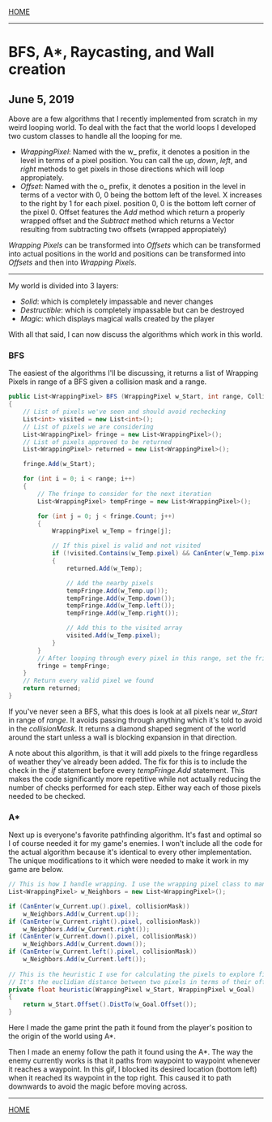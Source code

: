 
[HOME](https://avijr.com)

---

# BFS, A*, Raycasting, and Wall creation
## June 5, 2019

Above are a few algorithms that I recently implemented from scratch in my weird looping world. To deal with the fact that the world loops I developed two custom classes to handle all the looping for me.

- *WrappingPixel*: Named with the w_ prefix, it denotes a position in the level in terms of a pixel position. You can call the *up*, *down*, *left*, and *right* methods to get pixels in those directions which will loop appropiately.
- *Offset*: Named with the o_ prefix, it denotes a position in the level in terms of a vector with 0, 0 being the bottom left of the level. X increases to the right by 1 for each pixel. position 0, 0 is the bottom left corner of the pixel 0. Offset features the *Add* method which return a properly wrapped offset and the *Subtract* method which returns a Vector resulting from subtracting two offsets (wrapped appropiately)

*Wrapping Pixels* can be transformed into *Offsets* which can be transformed into actual positions in the world and positions can be transformed into *Offsets* and then into *Wrapping Pixels*.

---

My world is divided into 3 layers:

- *Solid*: which is completely impassable and never changes
- *Destructible*: which is completely impassable but can be destroyed
- *Magic*: which displays magical walls created by the player

With all that said, I can now discuss the algorithms which work in this world.

### BFS

The easiest of the algorithms I'll be discussing, it returns a list of Wrapping Pixels in range of a BFS given a collision mask and a range.

```c#
public List<WrappingPixel> BFS (WrappingPixel w_Start, int range, CollisionMask collisionMask)
{
    // List of pixels we've seen and should avoid rechecking
    List<int> visited = new List<int>();
    // List of pixels we are considering
    List<WrappingPixel> fringe = new List<WrappingPixel>();
    // List of pixels approved to be returned
    List<WrappingPixel> returned = new List<WrappingPixel>();

    fringe.Add(w_Start);

    for (int i = 0; i < range; i++)
    {
        // The fringe to consider for the next iteration
        List<WrappingPixel> tempFringe = new List<WrappingPixel>();

        for (int j = 0; j < fringe.Count; j++)
        {
            WrappingPixel w_Temp = fringe[j];

            // If this pixel is valid and not visited
            if (!visited.Contains(w_Temp.pixel) && CanEnter(w_Temp.pixel, collisionMask))
            {
                returned.Add(w_Temp);

                // Add the nearby pixels
                tempFringe.Add(w_Temp.up());
                tempFringe.Add(w_Temp.down());
                tempFringe.Add(w_Temp.left());
                tempFringe.Add(w_Temp.right());

                // Add this to the visited array
                visited.Add(w_Temp.pixel);
            }
        }
        // After looping through every pixel in this range, set the fringe to all potential candidates
        fringe = tempFringe;
    }
    // Return every valid pixel we found
    return returned;
}
```

If you've never seen a BFS, what this does is look at all pixels near *w_Start* in range of *range*. It avoids passing through anything which it's told to avoid in the *collisionMask*. It returns a diamond shaped segment of the world around the start unless a wall is blocking expansion in that direction.

A note about this algorithm, is that it will add pixels to the fringe regardless of weather they've already been added. The fix for this is to include the check in the *if* statement before every *tempFringe.Add* statement. This makes the code significantly more repetitive while not actually reducing the number of checks performed for each step. Either way each of those pixels needed to be checked.

### A*

Next up is everyone's favorite pathfinding algorithm. It's fast and optimal so I of course needed it for my game's enemies. I won't include all the code for the actual algorithm because it's identical to every other implementation. The unique modifications to it which were needed to make it work in my game are below.

```c#
// This is how I handle wrapping. I use the wrapping pixel class to manage it for me
List<WrappingPixel> w_Neighbors = new List<WrappingPixel>();

if (CanEnter(w_Current.up().pixel, collisionMask))
    w_Neighbors.Add(w_Current.up());
if (CanEnter(w_Current.right().pixel, collisionMask))
    w_Neighbors.Add(w_Current.right());
if (CanEnter(w_Current.down().pixel, collisionMask))
    w_Neighbors.Add(w_Current.down());
if (CanEnter(w_Current.left().pixel, collisionMask))
    w_Neighbors.Add(w_Current.left());
    
// This is the heuristic I use for calculating the pixels to explore first
// It's the euclidian distance between two pixels in terms of their offsets
private float heuristic(WrappingPixel w_Start, WrappingPixel w_Goal)
{
    return w_Start.Offset().DistTo(w_Goal.Offset());
}
```

Here I made the game print the path it found from the player's position to the origin of the world using A*.

Then I made an enemy follow the path it found using the A*. The way the enemy currently works is that it paths from waypoint to waypoint whenever it reaches a waypoint. In this gif, I blocked its desired location (bottom left) when it reached its waypoint in the top right. This caused it to path downwards to avoid the magic before moving across.

---

[HOME](https://avijr.com)

